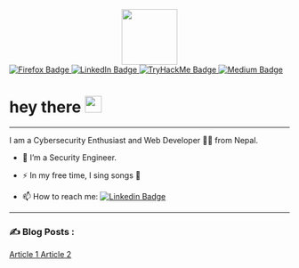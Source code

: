 <div id="header" align="center">
  <img src="https://media.giphy.com/media/gjrYDwbjnK8x36xZIO/giphy.gif" width="100"/>
</div>

<div id="badges">
<a href="http://hritikthapa.com.np/">
    <img src="https://img.shields.io/badge/Website-caeec2?logo=firefox&logoColor=black&style=for-the-badge" alt="Firefox Badge"/>
  </a>
  <a href="https://www.linkedin.com/in/hritik-thapa-b729071a7/">
    <img src="https://img.shields.io/badge/LinkedIn-0072b1?logo=linkedin&logoColor=white&style=for-the-badge" alt="LinkedIn Badge"/>
  </a>
  <a href="https://tryhackme.com/p/teezme">
   <img src="https://img.shields.io/badge/TryHackMe-151e3d?logo=tryhackme&logoColor=white&style=for-the-badge" alt="TryHackMe Badge"/>
  </a>
  <a href="[https://tryhackme.com/p/teezme](https://medium.com/@hritkmjth)">
   <img src="https://img.shields.io/badge/Medium-black?logo=medium&logoColor=white&style=for-the-badge" alt="Medium Badge"/>
  </a>
</div>
<h1>
  hey there
  <img src="https://media.giphy.com/media/hvRJCLFzcasrR4ia7z/giphy.gif" width="30px"/>
</h1>

---

I am a Cybersecurity Enthusiast and Web Developer :man_technologist: from Nepal.

- :telescope: I’m a Security Engineer.

- :zap: In my free time, I sing songs :guitar: 

- :mailbox: How to reach me:   [![Linkedin Badge](https://img.shields.io/badge/-LinkedIn-blue?style=flat&logo=Linkedin&logoColor=white)](https://www.linkedin.com/in/hritik-thapa-b729071a7)

---

### :writing_hand: Blog Posts :

<a href="https://kucc.ku.edu.np/2020/12/time-to-fasten-our-seatbelts/">
Article 1
</a>

<a href="https://medium.com/@hritkmjth/kanban-the-details-4be1fec2e98a">
Article 2
</a>
